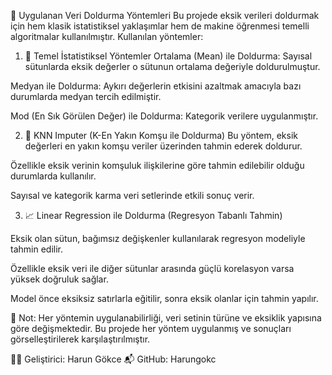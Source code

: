 🧪 Uygulanan Veri Doldurma Yöntemleri
Bu projede eksik verileri doldurmak için hem klasik istatistiksel yaklaşımlar hem de makine öğrenmesi temelli algoritmalar kullanılmıştır. Kullanılan yöntemler:

1. 🔢 Temel İstatistiksel Yöntemler
Ortalama (Mean) ile Doldurma: Sayısal sütunlarda eksik değerler o sütunun ortalama değeriyle doldurulmuştur.

Medyan ile Doldurma: Aykırı değerlerin etkisini azaltmak amacıyla bazı durumlarda medyan tercih edilmiştir.

Mod (En Sık Görülen Değer) ile Doldurma: Kategorik verilere uygulanmıştır.

2. 🤖 KNN Imputer (K-En Yakın Komşu ile Doldurma)
Bu yöntem, eksik değerleri en yakın komşu veriler üzerinden tahmin ederek doldurur.

Özellikle eksik verinin komşuluk ilişkilerine göre tahmin edilebilir olduğu durumlarda kullanılır.

Sayısal ve kategorik karma veri setlerinde etkili sonuç verir.

3. 📈 Linear Regression ile Doldurma (Regresyon Tabanlı Tahmin)

Eksik olan sütun, bağımsız değişkenler kullanılarak regresyon modeliyle tahmin edilir.

Özellikle eksik veri ile diğer sütunlar arasında güçlü korelasyon varsa yüksek doğruluk sağlar.

Model önce eksiksiz satırlarla eğitilir, sonra eksik olanlar için tahmin yapılır.

📌 Not:
Her yöntemin uygulanabilirliği, veri setinin türüne ve eksiklik yapısına göre değişmektedir. Bu projede her yöntem uygulanmış ve sonuçları görselleştirilerek karşılaştırılmıştır.

👨‍💻 Geliştirici:
Harun Gökce
📬 GitHub: Harungokc
